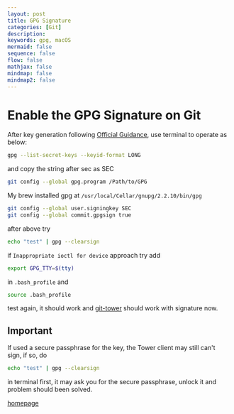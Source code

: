 ```yaml
---
layout: post
title: GPG Signature
categories: [Git]
description:
keywords: gpg, macOS
mermaid: false
sequence: false
flow: false
mathjax: false
mindmap: false
mindmap2: false
---
```



# Enable the GPG Signature on Git

After key generation following [Official Guidance](https://help.github.com/articles/managing-commit-signature-verification/), use terminal to operate as below:

```bash
gpg --list-secret-keys --keyid-format LONG
```

and copy the string after sec as SEC

```bash
git config --global gpg.program /Path/to/GPG
```

My brew installed gpg at ```/usr/local/Cellar/gnupg/2.2.10/bin/gpg```

```bash
git config --global user.signingkey SEC
git config --global commit.gpgsign true
```

after above try

```bash
echo "test" | gpg --clearsign
```

if ```Inappropriate ioctl for device``` approach try add

```bash
export GPG_TTY=$(tty)
```

in ```.bash_profile``` and

```bash
source .bash_profile
```

test again, it should work and [git-tower](https://www.git-tower.com/mac) should work with signature now.

## Important

If used a secure passphrase for the key, the Tower client may still can't sign, if so, do

```bash
echo "test" | gpg --clearsign
```

in terminal first, it may ask you for the secure passphrase, unlock it and problem should been solved.

[homepage](/)
